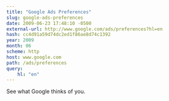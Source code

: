 ```yaml
---
title: "Google Ads Preferences"
slug: google-ads-preferences
date: 2009-06-23 17:48:10 -0500
external-url: http://www.google.com/ads/preferences?hl=en
hash: cc4d91a59d74dc2ed1f86ae8d74c1392
year: 2009
month: 06
scheme: http
host: www.google.com
path: /ads/preferences
query:
    hl: "en"
---
```


See what Google thinks of you.
